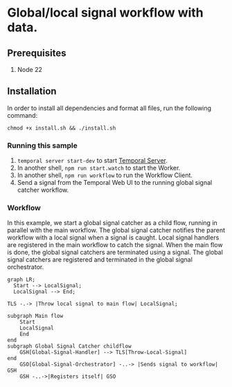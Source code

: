 # Global/local signal workflow with data.

## Prerequisites

1. Node 22

## Installation

In order to install all dependencies and format all files, run the following
command:

```shell
chmod +x install.sh && ./install.sh
```

### Running this sample

1. `temporal server start-dev` to start
   [Temporal Server](https://github.com/temporalio/cli/#installation).
2. In another shell, `npm run start.watch` to start the Worker.
3. In another shell, `npm run workflow` to run the Workflow Client.
4. Send a signal from the Temporal Web UI to the running global signal catcher
   workflow.

### Workflow

In this example, we start a global signal catcher as a child flow, running in
parallel with the main workflow. The global signal catcher notifies the parent
workflow with a local signal when a signal is caught. Local signal handlers are
registered in the main workflow to catch the signal.
When the main flow is done, the global signal catchers are terminated using a signal.
The global signal catchers are registered and terminated in the global signal orchestrator.

```mermaid
graph LR;
  Start --> LocalSignal;
  LocalSignal --> End;

TLS -.-> |Throw local signal to main flow| LocalSignal;

subgraph Main flow
    Start
    LocalSignal
    End
end
subgraph Global Signal Catcher childflow
    GSH[Global-Signal-Handler] --> TLS[Throw-Local-Signal]
end
    GSO[Global-Signal-Orchestrator] -..-> |Sends signal to workflow| GSH
    GSH -..->|Registers itself| GSO
```
